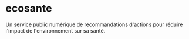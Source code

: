 # ecosante

 Un service public numérique de recommandations d'actions pour réduire l'impact de l'environnement sur sa santé. 
